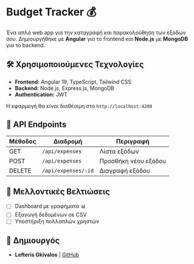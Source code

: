 # Budget Tracker 💰

Ένα απλό web app για την καταγραφή και παρακολούθηση των εξόδων σου. 
Δημιουργήθηκε με **Angular** για το frontend και **Node.js** με **MongoDB** για το backend.

## 🛠 Χρησιμοποιούμενες Τεχνολογίες
- **Frontend:** Angular 19, TypeScript, Tailwind CSS
- **Backend:** Node.js, Express.js, MongoDB
- **Authentication:** JWT

Η εφαρμογή θα είναι διαθέσιμη στο `http://localhost:4200`

## 📡 API Endpoints

| Μέθοδος | Διαδρομή            | Περιγραφή               |
|---------|--------------------|-------------------------|
| GET     | `/api/expenses`    | Λίστα εξόδων           |
| POST    | `/api/expenses`    | Προσθήκη νέου εξόδου   |
| DELETE  | `/api/expenses/:id`| Διαγραφή εξόδου        |

## 🔮 Μελλοντικές Βελτιώσεις
- [ ] Dashboard με γραφήματα 📊
- [ ] Εξαγωγή δεδομένων σε CSV
- [ ] Υποστήριξη πολλαπλών χρηστών

## 👤 Δημιουργός
- **Lefteris Gkivalos** | [GitHub](https://github.com/lgkiv7)
